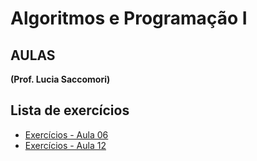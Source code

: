 # Algoritmos e Programação I #

## AULAS ##

**(Prof. Lucia Saccomori)**

## Lista de exercícios ##

 + [Exercícios - Aula 06](aula-06/lista-de-exercicios/exercicio-06.md)
 + [Exercícios - Aula 12](aula-06/lista-de-exercicios/exercicio-06.md)